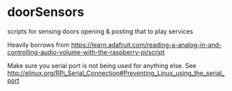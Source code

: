 doorSensors
===========

scripts for sensing doors opening &amp; posting that to play services

Heavily borrows from https://learn.adafruit.com/reading-a-analog-in-and-controlling-audio-volume-with-the-raspberry-pi/script

Make sure you serial port is not being used for anything else.  See http://elinux.org/RPi_Serial_Connection#Preventing_Linux_using_the_serial_port
